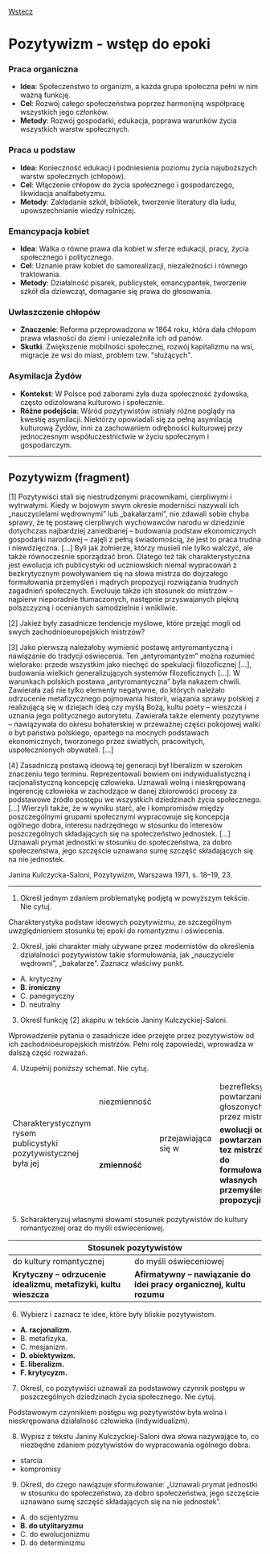 [Wstecz](../polski.md)

# Pozytywizm - wstęp do epoki

### Praca organiczna

- **Idea**: Społeczeństwo to organizm, a każda grupa społeczna pełni w nim ważną funkcję.
- **Cel**: Rozwój całego społeczeństwa poprzez harmonijną współpracę wszystkich jego członków.
- **Metody**: Rozwój gospodarki, edukacja, poprawa warunków życia wszystkich warstw społecznych.

### Praca u podstaw

- **Idea**: Konieczność edukacji i podniesienia poziomu życia najuboższych warstw społecznych (chłopów).
- **Cel**: Włączenie chłopów do życia społecznego i gospodarczego, likwidacja analfabetyzmu.
- **Metody**: Zakładanie szkół, bibliotek, tworzenie literatury dla ludu, upowszechnianie wiedzy rolniczej.

### Emancypacja kobiet

- **Idea**: Walka o równe prawa dla kobiet w sferze edukacji, pracy, życia społecznego i politycznego.
- **Cel**: Uznanie praw kobiet do samorealizacji, niezależności i równego traktowania.
- **Metody**: Działalność pisarek, publicystek, emancypantek, tworzenie szkół dla dziewcząt, domaganie się prawa do głosowania.

### Uwłaszczenie chłopów

- **Znaczenie**: Reforma przeprowadzona w 1864 roku, która dała chłopom prawa własności do ziemi i uniezależniła ich od panów.
- **Skutki**: Zwiększenie mobilności społecznej, rozwój kapitalizmu na wsi, migracje ze wsi do miast, problem tzw. "służących".

### Asymilacja Żydów

- **Kontekst**: W Polsce pod zaborami żyła duża społeczność żydowska, często odizolowana kulturowo i społecznie.
- **Różne podejścia**: Wśród pozytywistów istniały różne poglądy na kwestię asymilacji. Niektórzy opowiadali się za pełną asymilacją kulturową Żydów, inni za zachowaniem odrębności kulturowej przy jednoczesnym współuczestnictwie w życiu społecznym i gospodarczym.

<hr>

## Pozytywizm (fragment)

[1] Pozytywiści stali się niestrudzonymi pracownikami, cierpliwymi i wytrwałymi. Kiedy w bojowym swym okresie moderniści nazywali ich „nauczycielami wędrownymi” lub „bakałarzami”, nie zdawali sobie chyba sprawy, że tę postawę cierpliwych wychowawców narodu w dziedzinie dotychczas najbardziej zaniedbanej – budowania podstaw ekonomicznych gospodarki narodowej – zajęli z pełną świadomością, że jest to praca trudna i niewdzięczna. [...] Byli jak żołnierze, którzy musieli nie tylko walczyć, ale także równocześnie sporządzać broń. Dlatego też tak charakterystyczna jest ewolucja ich publicystyki od uczniowskich niemal wypracowań z bezkrytycznym powoływaniem się na słowa mistrza do dojrzałego formułowania przemyśleń i mądrych propozycji rozwiązania trudnych zagadnień społecznych. Ewoluuje także ich stosunek do mistrzów – najpierw nieporadnie tłumaczonych, następnie przyswajanych piękną polszczyzną i ocenianych samodzielnie i wnikliwie.

[2] Jakież były zasadnicze tendencje myślowe, które przejąć mogli od swych zachodnioeuropejskich mistrzów?

[3] Jako pierwszą należałoby wymienić postawę antyromantyczną i nawiązanie do tradycji oświecenia. Ten „antyromantyzm” można rozumieć wielorako: przede wszystkim jako niechęć do spekulacji filozoficznej [...], budowania wielkich generalizujących systemów filozoficznych [...]. W warunkach polskich postawa „antyromantyczna” była nakazem chwili. Zawierała zaś nie tylko elementy negatywne, do których należało odrzucenie metafizycznego pojmowania historii, wiązania sprawy polskiej z realizującą się w dziejach ideą czy myślą Bożą, kultu poety – wieszcza i uznania jego politycznego autorytetu. Zawierała także elementy pozytywne – nawiązywała do okresu bohaterskiej w przeważnej części pokojowej walki o byt państwa polskiego, opartego na mocnych podstawach ekonomicznych, tworzonego przez światłych, pracowitych, uspołecznionych obywateli. [...]

[4] Zasadniczą postawą ideową tej generacji był liberalizm w szerokim znaczeniu tego terminu. Reprezentowali bowiem oni indywidualistyczną i racjonalistyczną koncepcję człowieka. Uznawali wolną i nieskrępowaną ingerencję człowieka w zachodzące w danej zbiorowości procesy za podstawowe źródło postępu we wszystkich dziedzinach życia społecznego. [...] Wierzyli także, że w wyniku starć, ale i kompromisów między poszczególnymi grupami społecznymi wypracowuje się koncepcja ogólnego dobra, interesu nadrzędnego w stosunku do interesów poszczególnych składających się na społeczeństwo jednostek. [...] Uznawali prymat jednostki w stosunku do społeczeństwa, za dobro społeczeństwa, jego szczęście uznawano sumę szczęść składających się na nie jednostek.

Janina Kulczycka-Saloni, Pozytywizm, Warszawa 1971, s. 18–19, 23.

<hr>

1. Określ jednym zdaniem problematykę podjętą w powyższym tekście. Nie cytuj.

Charakterystyka podstaw ideowych pozytywizmu, ze szczególnym uwzględnieniem stosunku tej epoki do romantyzmu i oświecenia.

2. Określ, jaki charakter miały używane przez modernistów do określenia działalności pozytywistów takie sformułowania, jak „nauczyciele wędrowni”, „bakałarze”. Zaznacz właściwy punkt.

- A. krytyczny
- **B. ironiczny**
- C. panegiryczny
- D. neutralny

3. Określ funkcję [2] akapitu w tekście Janiny Kulczyckiej-Saloni.

Wprowadzenie pytania o zasadnicze idee przejęte przez pozytywistów od ich zachodnioeuropejskich mistrzów. Pełni rolę zapowiedzi, wprowadza w dalszą część rozważań.


4. Uzupełnij poniższy schemat. Nie cytuj.

<table class="tg"><thead>
<tr>
<td class="tg-0pky" rowspan="2">Charakterystycznym rysem <br>publicystyki pozytywistycznej była jej</td>
<td class="tg-0pky">niezmienność</td>
<td class="tg-0pky" rowspan="2">przejawiająca <br>się w</td>
<td class="tg-0pky">bezrefleksyjnym powtarzaniu tez głoszonych przez mistrzów</td>
</tr>
<tr>
<td class="tg-0pky"><b>zmienność</b></td>
<td class="tg-0pky"><b>ewolucji od powtarzania tez mistrzów do formułowania własnych przemyśleń i propozycji</b></td>
</tr></thead>
</table>

5. Scharakteryzuj własnymi słowami stosunek pozytywistów do kultury romantycznej oraz do myśli oświeceniowej.

<table class="tg"><thead>
<tr>
<th class="tg-0pky" colspan="2">Stosunek pozytywistów</th>
</tr></thead>
<tbody>
<tr>
<td class="tg-0pky">do kultury romantycznej</td>
<td class="tg-0pky">do myśli oświeceniowej</td>
</tr>
<tr>
<td class="tg-0pky"><b>Krytyczny – odrzucenie idealizmu, metafizyki, kultu wieszcza</b></td>
<td class="tg-0pky"><b>Afirmatywny – nawiązanie do idei pracy organicznej, kultu rozumu</b></td>
</tr>
</table>

6. Wybierz i zaznacz te idee, które były bliskie pozytywistom.

- **A. racjonalizm.**
- B. metafizyka.
- C. mesjanizm.
- **D. obiektywizm.**
- **E. liberalizm.**
- **F. krytycyzm.**

7. Określ, co pozytywiści uznawali za podstawowy czynnik postępu w poszczególnych dziedzinach życia społecznego. Nie cytuj.

Podstawowym czynnikiem postępu wg pozytywistów była wolna i nieskrępowana działalność człowieka (indywidualizm).

8. Wypisz z tekstu Janiny Kulczyckiej-Saloni dwa słowa nazywające to, co niezbędne zdaniem pozytywistów do wypracowania ogólnego dobra.

- starcia
- kompromisy

9. Określ, do czego nawiązuje sformułowanie: „Uznawali prymat jednostki w stosunku do społeczeństwa, za dobro społeczeństwa, jego szczęście uznawano sumę szczęść składających się na nie jednostek”.

- A. do scjentyzmu
- **B. do utylitaryzmu**
- C. do ewolucjonizmu
- D. do determinizmu
